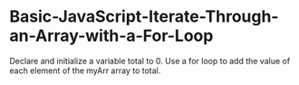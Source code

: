 # Basic-JavaScript-Iterate-Through-an-Array-with-a-For-Loop
Declare and initialize a variable total to 0. Use a for loop to add the value of each element of the myArr array to total.
